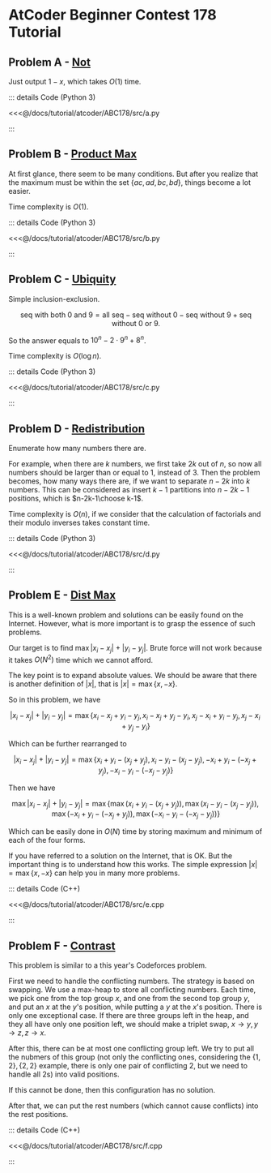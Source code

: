 # AtCoder Beginner Contest 178 Tutorial

## Problem A - [Not](https://atcoder.jp/contests/abc178/tasks/abc178_a)

Just output $1-x$, which takes $O(1)$ time.

::: details Code (Python 3)

<<<@/docs/tutorial/atcoder/ABC178/src/a.py

:::

## Problem B - [Product Max](https://atcoder.jp/contests/abc178/tasks/abc178_b)

At first glance, there seem to be many conditions. But after you realize that the maximum must be within the set $\{ac,ad,bc,bd\}$, things become a lot easier.

Time complexity is $O(1)$.

::: details Code (Python 3)

<<<@/docs/tutorial/atcoder/ABC178/src/b.py

:::

## Problem C - [Ubiquity](https://atcoder.jp/contests/abc178/tasks/abc178_c)

Simple inclusion-exclusion.

$$
\text{seq with both 0 and 9}=\text{all seq}-\text{seq without 0}-\text{seq without 9}+\text{seq without 0 or 9}.
$$

So the answer equals to $10^n-2\cdot9^n+8^n$.

Time complexity is $O(\log n)$.

::: details Code (Python 3)

<<<@/docs/tutorial/atcoder/ABC178/src/c.py

:::

## Problem D - [Redistribution](https://atcoder.jp/contests/abc178/tasks/abc178_d)

Enumerate how many numbers there are.

For example, when there are $k$ numbers, we first take $2k$ out of $n$, so now all numbers should be larger than or equal to $1$, instead of $3$. Then the problem becomes, how many ways there are, if we want to separate $n-2k$ into $k$ numbers. This can be considered as insert $k-1$ partitions into $n-2k-1$ positions, which is $n-2k-1\choose k-1$.

Time complexity is $O(n)$, if we consider that the calculation of factorials and their modulo inverses takes constant time.

::: details Code (Python 3)

<<<@/docs/tutorial/atcoder/ABC178/src/d.py

:::

## Problem E - [Dist Max](https://atcoder.jp/contests/abc178/tasks/abc178_e)

This is a well-known problem and solutions can be easily found on the Internet. However, what is more important is to grasp the essence of such problems.

Our target is to find $\max|x_i-x_j|+|y_i-y_j|$. Brute force will not work because it takes $O(N^2)$ time which we cannot afford.

The key point is to expand absolute values. We should be aware that there is another definition of $|x|$, that is $|x|=\max\{x,-x\}$.

So in this problem, we have

$$
|x_i-x_j|+|y_i-y_j|=\max\{x_i-x_j+y_i-y_j,x_i-x_j+y_j-y_i,x_j-x_i+y_i-y_j,x_j-x_i+y_j-y_i\}
$$

Which can be further rearranged to 

$$
|x_i-x_j|+|y_i-y_j|=\max\{x_i+y_i-(x_j+y_j),x_i-y_i-(x_j-y_j),-x_i+y_i-(-x_j+y_j),-x_i-y_i-(-x_j-y_j)\}
$$

Then we have 

$$
\max|x_i-x_j|+|y_i-y_j|=\max\{\max(x_i+y_i-(x_j+y_j)),\max(x_i-y_i-(x_j-y_j)),\max(-x_i+y_i-(-x_j+y_j)),\max(-x_i-y_i-(-x_j-y_j))\}
$$

Which can be easily done in $O(N)$ time by storing maximum and minimum of each of the four forms.

If you have referred to a solution on the Internet, that is OK. But the important thing is to understand how this works. The simple expression $|x|=\max\{x,-x\}$ can help you in many more problems.

::: details Code (C++)

<<<@/docs/tutorial/atcoder/ABC178/src/e.cpp

:::

## Problem F - [Contrast](https://atcoder.jp/contests/abc178/tasks/abc178_f)

This problem is similar to a this year's Codeforces problem.

First we need to handle the conflicting numbers. The strategy is based on swapping. We use a max-heap to store all conflicting numbers. Each time, we pick one from the top group $x$, and one from the second top group $y$, and put an $x$ at the $y$'s position, while putting a $y$ at the $x$'s position. There is only one exceptional case. If there are three groups left in the heap, and they all have only one position left, we should make a triplet swap, $x\rightarrow y,y\rightarrow z,z\rightarrow x$.

After this, there can be at most one conflicting group left. We try to put all the nubmers of this group (not only the conflicting ones, considering the $\{1,2\},\{2,2\}$ example, there is only one pair of conflicting $2$, but we need to handle all $2$s) into valid positions.

If this cannot be done, then this configuration has no solution.

After that, we can put the rest numbers (which cannot cause conflicts) into the rest positions.

::: details Code (C++)

<<<@/docs/tutorial/atcoder/ABC178/src/f.cpp

:::

<Utterances />

